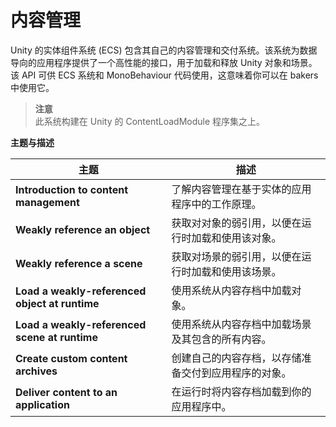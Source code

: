 # 内容管理

Unity 的实体组件系统 (ECS) 包含其自己的内容管理和交付系统。该系统为数据导向的应用程序提供了一个高性能的接口，用于加载和释放 Unity 对象和场景。该 API 可供 ECS 系统和 MonoBehaviour 代码使用，这意味着你可以在 bakers 中使用它。

> **注意**\
> 此系统构建在 Unity 的 ContentLoadModule 程序集之上。

**主题与描述**

| 主题                                             | 描述                         |
| ---------------------------------------------- | -------------------------- |
| **Introduction to content management**         | 了解内容管理在基于实体的应用程序中的工作原理。    |
| **Weakly reference an object**                 | 获取对对象的弱引用，以便在运行时加载和使用该对象。  |
| **Weakly reference a scene**                   | 获取对场景的弱引用，以便在运行时加载和使用该场景。  |
| **Load a weakly-referenced object at runtime** | 使用系统从内容存档中加载对象。            |
| **Load a weakly-referenced scene at runtime**  | 使用系统从内容存档中加载场景及其包含的所有内容。   |
| **Create custom content archives**             | 创建自己的内容存档，以存储准备交付到应用程序的对象。 |
| **Deliver content to an application**          | 在运行时将内容存档加载到你的应用程序中。       |

